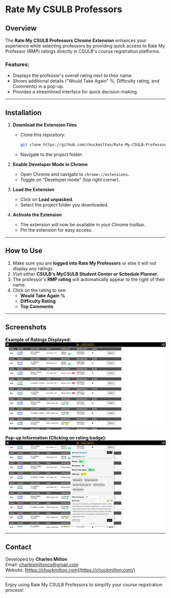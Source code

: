 # Rate My CSULB Professors

## Overview
The **Rate My CSULB Professors Chrome Extension** enhances your experience while selecting professors by providing quick access to Rate My Professor (RMP) ratings directly in CSULB's course registration platforms.

### Features:
- Displays the professor's overall rating next to their name.
- Shows additional details ("Would Take Again" %, Difficulty rating, and Comments) in a pop-up.
- Provides a streamlined interface for quick decision-making.

---

## Installation

1. **Download the Extension Files**
   - Clone this repository:
     ```bash
     git clone https://github.com/chuckmilton/Rate-My-CSULB-Professors.git
     ```
   - Navigate to the project folder.

2. **Enable Developer Mode in Chrome**
   - Open Chrome and navigate to `chrome://extensions`.
   - Toggle on "Developer mode" (top right corner).

3. **Load the Extension**
   - Click on **Load unpacked**.
   - Select the project folder you downloaded.

4. **Activate the Extension**
   - The extension will now be available in your Chrome toolbar.
   - Pin the extension for easy access.

---

## How to Use

1. Make sure you are **logged into Rate My Professors** or else it will not display any ratings.
2. Visit either **CSULB's MyCSULB Student Center or Schedule Planner**.
3. The professor's **RMP rating** will automatically appear to the right of their name.
4. Click on the rating to see:
   - **Would Take Again %**
   - **Difficulty Rating**
   - **Top Comments**

---

## Screenshots

**Example of Ratings Displayed:**
![Screenshot 1](screenshots/rating-display.png)

**Pop-up Information (Clicking on rating badge):**
![Screenshot 2](screenshots/popup-info.png)

---

## Contact
Developed by **Charles Milton**  
Email: [charlesmiltoncs@gmail.com](mailto:charlesmiltoncs@gmail.com)  
Website: [https://chuckmilton.com](https://chuckmilton.com/)

---

Enjoy using Rate My CSULB Professors to simplify your course registration process!
